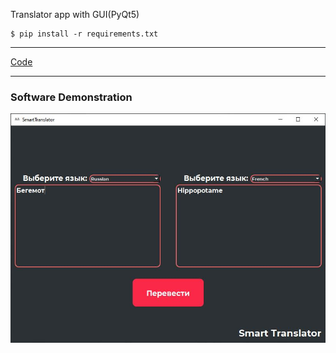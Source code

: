 Translator app with GUI(PyQt5)



```
$ pip install -r requirements.txt
```
---

[Code](https://github.com/BigMishuil/TranslatorRutoEn/blob/main/main.py)

---

### Software Demonstration
![software_main_window](images/1.jpg)
